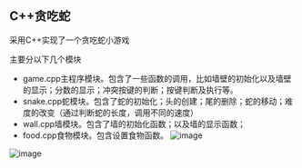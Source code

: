 ## C++贪吃蛇

采用C++实现了一个贪吃蛇小游戏

主要分以下几个模块

- game.cpp主程序模块。包含了一些函数的调用，比如墙壁的初始化以及墙壁的显示；分数的显示；冲突按键的判断；按键判断及执行等。
- snake.cpp蛇模块。包含了蛇的初始化；头的创建；尾的删除；蛇的移动；难度的改变（通过判断蛇的长度，调用不同的速度）
- wall.cpp墙模块。包含了墙的初始化函数；以及墙的显示函数；
- food.cpp食物模块。包含设置食物函数。
![image](https://user-images.githubusercontent.com/70928899/135209616-670e9262-f930-4f63-8009-391ea20d05b6.png)



![image](https://user-images.githubusercontent.com/70928899/135209634-67e459cb-166b-4091-b9f7-7dfa73e9a62f.png)



